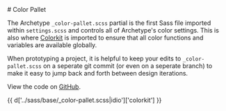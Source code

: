 <section class="copy">
# Color Pallet

The Archetype ```_color-pallet.scss``` partial is the first Sass file imported within ```settings.scss``` and controls all of Archetype's color settings. This is also where [Colorkit](https://github.com/kwaledesign/Colorkit) is imported to ensure that all color functions and variables are available globally.

When prototyping a project, it is helpful to keep your edits to ```_color-pallet.scss``` on a seperate git commit (or even on a seperate branch) to make it easy to jump back and forth between design iterations.

View the code on [GitHub](https://github.com/kwaledesign/Archetype/blob/mast../../templates/project/base/_color-pallet.scss).


{{ d['../sass/base/_color-pallet.scss|idio']['colorkit'] }}


</section>

